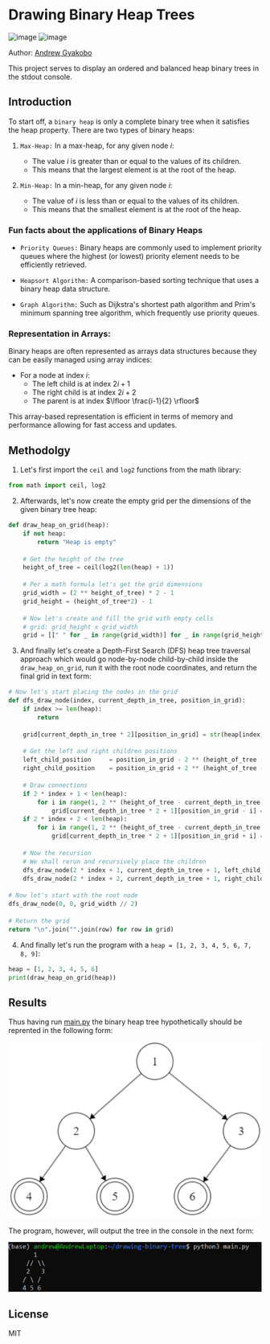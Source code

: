 # Drawing Binary Heap Trees

![image](https://img.shields.io/badge/Python-FFD43B?style=for-the-badge&logo=python&logoColor=blue)
![image](https://img.shields.io/badge/windows%20terminal-4D4D4D?style=for-the-badge&logo=windows%20terminal&logoColor=white)

Author: [Andrew Gyakobo](https://github.com/Gyakobo)

This project serves to display an ordered and balanced heap binary trees in the stdout console.

## Introduction

To start off, a `binary heap` is only a complete binary tree when it satisfies the heap property. There are two types of binary heaps:

1. `Max-Heap:` In a max-heap, for any given node $i$:
    * The value $i$ is greater than or equal to the values of its children.
    * This means that the largest element is at the root of the heap.

1. `Min-Heap:` In a min-heap, for any given node $i$:
    * The value of $i$ is less than or equal to the values of its children.
    * This means that the smallest element is at the root of the heap.

### Fun facts about the applications of Binary Heaps

* `Priority Queues:` Binary heaps are commonly used to implement priority queues where the highest (or lowest) priority element needs to be efficiently retrieved.

* `Heapsort Algorithm:` A comparison-based sorting technique that uses a binary heap data structure.

* `Graph Algorithm:` Such as Dijkstra's shortest path algorithm and Prim's minimum spanning tree algorithm, which frequently use priority queues.

### Representation in Arrays:

Binary heaps are often represented as arrays data structures because they can be easily managed using array indices:

* For a node at index $i$:
    * The left child is at index $2i + 1$
    * The right child is at index $2i + 2$
    * The parent is at index $\lfloor \frac{i-1}{2} \rfloor$

This array-based representation is efficient in terms of memory and performance allowing for fast access and updates.

## Methodolgy

1. Let's first import the `ceil` and `log2` functions from the math library:  

```python
from math import ceil, log2
```

2. Afterwards, let's now create the empty grid per the dimensions of the given binary tree heap:

```python
def draw_heap_on_grid(heap):
    if not heap:
        return "Heap is empty"

    # Get the height of the tree
    height_of_tree = ceil(log2(len(heap) + 1))

    # Per a math formula let's get the grid dimensions
    grid_width = (2 ** height_of_tree) * 2 - 1
    grid_height = (height_of_tree*2) - 1

    # Now let's create and fill the grid with empty cells
    # grid: grid_height x grid_width 
    grid = [[" " for _ in range(grid_width)] for _ in range(grid_height)]
```

3. And finally let's create a Depth-First Search (DFS) heap tree traversal approach which would go node-by-node child-by-child inside the `draw_heap_on_grid`, run it with the root node coordinates, and return the final grid in text form:

```python
# Now let's start placing the nodes in the grid
def dfs_draw_node(index, current_depth_in_tree, position_in_grid):
    if index >= len(heap):
        return

    grid[current_depth_in_tree * 2][position_in_grid] = str(heap[index]) 

    # Get the left and right children positions
    left_child_position     = position_in_grid - 2 ** (height_of_tree - current_depth_in_tree - 2)
    right_child_position    = position_in_grid + 2 ** (height_of_tree - current_depth_in_tree - 2)

    # Draw connections
    if 2 * index + 1 < len(heap):
        for i in range(1, 2 ** (height_of_tree - current_depth_in_tree - 2)+1):
            grid[current_depth_in_tree * 2 + 1][position_in_grid - i] = "/"
    if 2 * index + 2 < len(heap):
        for i in range(1, 2 ** (height_of_tree - current_depth_in_tree - 2)+1):
            grid[current_depth_in_tree * 2 + 1][position_in_grid + i] = "\\"

    # Now the recursion
    # We shall rerun and recursively place the children
    dfs_draw_node(2 * index + 1, current_depth_in_tree + 1, left_child_position)
    dfs_draw_node(2 * index + 2, current_depth_in_tree + 1, right_child_position)

# Now let's start with the root node
dfs_draw_node(0, 0, grid_width // 2)

# Return the grid
return "\n".join("".join(row) for row in grid)
```

4. And finally let's run the program with a `heap = [1, 2, 3, 4, 5, 6, 7, 8, 9]`:

```python
heap = [1, 2, 3, 4, 5, 6] 
print(draw_heap_on_grid(heap))
```

## Results

Thus having run [main.py](https://github.com/Gyakobo/Drawing-Binary-Heap-Trees/blob/main/main.py) the binary heap tree hypothetically should be reprented in the following form:

<img src="./assets/diagram.png" />

The program, however, will output the tree in the console in the next form:

<img src="./assets/console_example.png" />

## License
MIT
